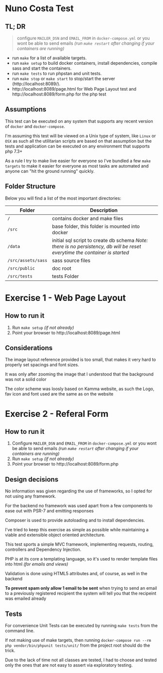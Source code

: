Nuno Costa Test
===============

TL; DR
------

> configure `MAILER_DSN` and `EMAIL_FROM` in `docker-compose.yml` or you wont be able to send emails _(run `make restart` after changing if your containers are running)_

* run `make` for a list of available targets.
* run `make setup` to build docker containers, install dependencies, compile sass and start the containers.
* run `make tests` to run phpstan and unit tests.
* run `make stop` or `make start` to stop/start the server (http://localhost:8089/).
* http://localhost:8089/page.html for Web Page Layout test and http://localhost:8089/form.php for the php test


Assumptions
-----------
This test can be executed on any system that supports any recent version of `docker` and `docker-compose`.

I'm assuming this test will be viewed on a Unix type of system, like `Linux` or `OSX` as such all the utilitarian scripts are based on that assumption but the
tests and application can be executed on any environment that supports php 7.3+

As a rule I try to make live easier for everyone so I've bundled a few `make targets` to make it easier for everyone as most tasks are automated and anyone can "hit the ground running" quickly.


Folder Structure
----------------
Below you will find a list of the most important directories:

| Folder            | Description                                                                                                                  |
|-------------------|------------------------------------------------------------------------------------------------------------------------------|
|`/`                | contains docker and make files                                                                                               |
|`/src`             | base folder, this folder is mounted into docker                                                                              |
|`/data`            | initial sql script to create db schema  _Note: there is no persistency, db will be reset everytime the container is started_ |
|`/src/assets/sass` | sass source files                                                                                                            |
|`/src/public`      | doc root                                                                                                                     |
|`/src/tests`       | tests Folder                                                                                                                 |


Exercise 1 - Web Page Layout
============================

How to run it
-------------
1. Run `make setup` _(if not already)_
2. Point your browser to http://localhost:8089/page.html

Considerations
--------------
The image layout reference provided is too small, that makes it very hard to properly set spacings and font sizes.

It was only after zooming the image that I understood that the background was not a solid color

The color scheme was loosly based on Kamma website, as such the Logo, fav icon and font used are the same as on the website



Exercise 2 - Referal Form
=========================

How to run it
-------------
1. Configure `MAILER_DSN` and `EMAIL_FROM` in `docker-compose.yml` or you wont be able to send emails _(run `make restart` after changing if your containers are running)_
2. Run `make setup` _(if not already)_
3. Point your browser to http://localhost:8089/form.php

Design decisions
----------------
No information was given regarding the use of frameworks, so I opted for not using any framework.

For the backend no framework was used apart from a few components to ease out with PSR-7 and emitting responses

Composer is used to provide autoloading and to install dependencies.

I've tried to keep this exercise as simple as possible while maintaining a viable and extensible object oriented architecture.

This test sports a simple MVC framework, implementing requests, routing, controllers and Dependency Injection.

PHP is at its core a templating language, so it's used to render template files into html _(for emails and views)_

Validation is done using HTML5 attributes and, of course, as well in the backend

__To prevent spam only allow 1 email to be sent__ when trying to send an email to a previously registered recipient the system will tell you
that the recipeint was emailed already


Tests
-----
For convenience Unit Tests can be executed by running `make tests` from the command line.

If not making use of make targets, then running `docker-compose run --rm php vendor/bin/phpunit tests/unit/` from the project root should do the trick.

Due to the lack of time not all classes are tested, I had to choose and tested only the ones that are not easy to assert via exploratory testing.